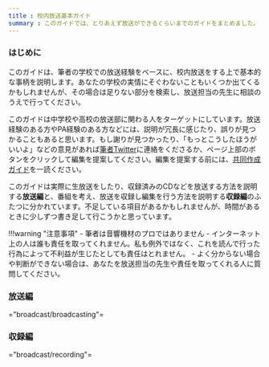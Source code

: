```yaml
---
title : 校内放送基本ガイド
summary : このガイドでは、とりあえず放送ができるくらいまでのガイドをまとめました。
---
```


### はじめに
このガイドは、筆者の学校での放送経験をベースに、校内放送をする上で基本的な事柄を説明します。あなたの学校の実情にそぐわないこともいくつか出てくるかもしれませんが、その場合は足りない部分を検索し、放送担当の先生に相談のうえで行ってください。

このガイドは中学校や高校の放送部に関わる人をターゲットにしています。放送経験のある方やPA経験のある方などには、説明が冗長に感じたり、誤りが見つかることもあると思います。もし謝りが見つかったり、「もっとこうしたほうがいいよ」などの意見があれば[筆者Twitter](https://twitter.com/home)に連絡をくださるか、ページ上部の<i class="bi bi-pencil"></i>ボタンをクリックして編集を提案してください。編集を提案する前には、[共同作成ガイド](../contribute/index.md)を一読ください。

このガイドは実際に生放送をしたり、収録済みのCDなどを放送する方法を説明する**放送編**と、番組を考え、放送を収録し編集を行う方法を説明する**収録編**のふたつに分かれています。不足している項目があるかもしれませんが、時間があるときに少しずつ書き足して行こうかと思っています。

!!!warning "注意事項"
    - 筆者は音響機材のプロではありません
    - インターネット上の人は誰も責任を取ってくれません。私も例外ではなく、これを読んで行った行為によって不利益が生じたとしても責任はとれません。
    - よく分からない場合や判断ができない場合は、あなたを放送担当の先生や責任を取ってくれる人に質問してください。

### 放送編
="broadcast/broadcasting"=

### 収録編
="broadcast/recording"=
